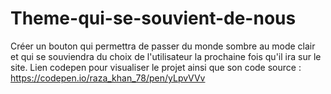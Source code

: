 # Theme-qui-se-souvient-de-nous
Créer un bouton qui permettra de passer du monde sombre au mode clair et qui se souviendra du choix de l'utilisateur la prochaine fois qu'il ira sur le site.
Lien codepen pour visualiser le projet ainsi que son code source : https://codepen.io/raza_khan_78/pen/yLpvVVv
